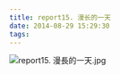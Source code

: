```yaml
---
title: report15. 漫长的一天
date: 2014-08-29 15:29:30
tags:
---
```

![report15. 漫長的一天.jpg](https://i.loli.net/2018/03/23/5ab500829c6e8.jpg)
